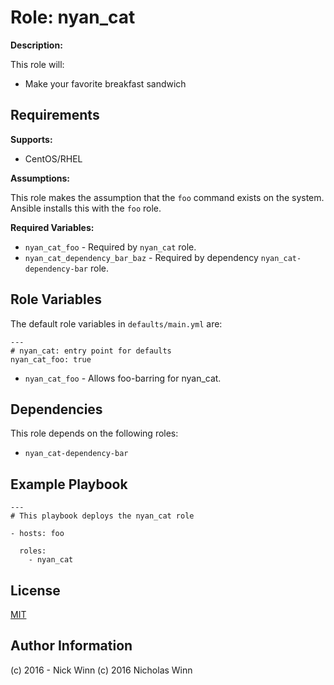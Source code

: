 Role: nyan\_cat
====
**Description:**

This role will:

- Make your favorite breakfast sandwich

Requirements
------------

**Supports:**

  - CentOS/RHEL

**Assumptions:**

This role makes the assumption that the `foo` command exists on the system.  Ansible installs this with the `foo` role.

**Required Variables:**

  - `nyan_cat_foo` - Required by `nyan_cat` role.
  - `nyan_cat_dependency_bar_baz` - Required by dependency `nyan_cat-dependency-bar` role.


Role Variables
--------------

The default role variables in `defaults/main.yml` are:

    ---
    # nyan_cat: entry point for defaults
    nyan_cat_foo: true

  - `nyan_cat_foo` - Allows foo-barring for nyan_cat.

Dependencies
------------

This role depends on the following roles:

  - `nyan_cat-dependency-bar`


Example Playbook
----------------

    ---
    # This playbook deploys the nyan_cat role

    - hosts: foo

      roles:
        - nyan_cat

License
-------

[MIT][1]

Author Information
------------------

(c) 2016 - Nick Winn
(c) 2016 Nicholas Winn

[1]: http://choosealicense.com/licenses/mit/
